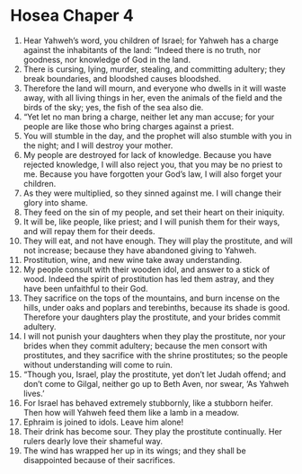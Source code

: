 ﻿
# Hosea Chaper 4
1. Hear Yahweh’s word, you children of Israel; for Yahweh has a charge against the inhabitants of the land: “Indeed there is no truth, nor goodness, nor knowledge of God in the land. 
2. There is cursing, lying, murder, stealing, and committing adultery; they break boundaries, and bloodshed causes bloodshed. 
3. Therefore the land will mourn, and everyone who dwells in it will waste away, with all living things in her, even the animals of the field and the birds of the sky; yes, the fish of the sea also die. 
4. “Yet let no man bring a charge, neither let any man accuse; for your people are like those who bring charges against a priest. 
5. You will stumble in the day, and the prophet will also stumble with you in the night; and I will destroy your mother. 
6. My people are destroyed for lack of knowledge. Because you have rejected knowledge, I will also reject you, that you may be no priest to me. Because you have forgotten your God’s law, I will also forget your children. 
7. As they were multiplied, so they sinned against me. I will change their glory into shame. 
8. They feed on the sin of my people, and set their heart on their iniquity. 
9. It will be, like people, like priest; and I will punish them for their ways, and will repay them for their deeds. 
10. They will eat, and not have enough. They will play the prostitute, and will not increase; because they have abandoned giving to Yahweh. 
11. Prostitution, wine, and new wine take away understanding. 
12. My people consult with their wooden idol, and answer to a stick of wood. Indeed the spirit of prostitution has led them astray, and they have been unfaithful to their God. 
13. They sacrifice on the tops of the mountains, and burn incense on the hills, under oaks and poplars and terebinths, because its shade is good. Therefore your daughters play the prostitute, and your brides commit adultery. 
14. I will not punish your daughters when they play the prostitute, nor your brides when they commit adultery; because the men consort with prostitutes, and they sacrifice with the shrine prostitutes; so the people without understanding will come to ruin. 
15. “Though you, Israel, play the prostitute, yet don’t let Judah offend; and don’t come to Gilgal, neither go up to Beth Aven, nor swear, ‘As Yahweh lives.’ 
16. For Israel has behaved extremely stubbornly, like a stubborn heifer. Then how will Yahweh feed them like a lamb in a meadow. 
17. Ephraim is joined to idols. Leave him alone! 
18. Their drink has become sour. They play the prostitute continually. Her rulers dearly love their shameful way. 
19. The wind has wrapped her up in its wings; and they shall be disappointed because of their sacrifices. 
